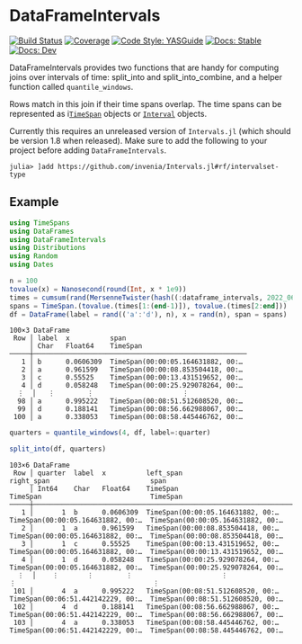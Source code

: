 # DataFrameIntervals

[![Build Status](https://github.com/haberdashpi/DataFrameIntervals.jl/actions/workflows/CI.yml/badge.svg?branch=)](https://github.com/biosignals/DataFrameIntervals.jl/actions/workflows/CI.yml?query=branch%3A)
[![Coverage](https://codecov.io/gh/beacon-biosignals/DataFrameIntervals.jl/branch/main/graph/badge.svg)](https://codecov.io/gh/biosignals/DataFrameIntervals.jl)
[![Code Style: YASGuide](https://img.shields.io/badge/code%20style-yas-violet.svg)](https://github.com/jrevels/YASGu)
[![Docs: Stable](https://img.shields.io/badge/docs-stable-blue.svg)](https://beacon-biosignals.github.io/DataFrameIntervals.jl/stable)
[![Docs: Dev](https://img.shields.io/badge/docs-dev-blue.svg)](https://beacon-biosignals.github.io/DataFrameIntervals.jl/dev)

DataFrameIntervals provides two functions that are handy for computing joins over intervals
of time: split_into and split_into_combine, and a helper function called `quantile_windows`.

Rows match in this join if their time spans overlap. The time spans can be represented as i[`TimeSpan`](https://juliapackages.com/p/timespans) objects or [`Interval`](https://juliapackages.com/p/intervals) objects.

Currently this requires an unreleased version of `Intervals.jl` (which should be version 1.8 when released). Make sure to add the following to your project before adding `DataFrameIntervals`.

```
julia> ]add https://github.com/invenia/Intervals.jl#rf/intervalset-type
```


## Example

```julia
using TimeSpans
using DataFrames
using DataFrameIntervals
using Distributions
using Random
using Dates

n = 100
tovalue(x) = Nanosecond(round(Int, x * 1e9))
times = cumsum(rand(MersenneTwister(hash((:dataframe_intervals, 2022_06_01))), Gamma(3, 2), n+1))
spans = TimeSpan.(tovalue.(times[1:(end-1)]), tovalue.(times[2:end]))
df = DataFrame(label = rand(('a':'d'), n), x = rand(n), span = spans)
```

```
100×3 DataFrame
 Row │ label  x          span
     │ Char   Float64    TimeSpan
─────┼─────────────────────────────────────────────────────
   1 │ b      0.0606309  TimeSpan(00:00:05.164631882, 00:…
   2 │ a      0.961599   TimeSpan(00:00:08.853504418, 00:…
   3 │ c      0.55525    TimeSpan(00:00:13.431519652, 00:…
   4 │ d      0.058248   TimeSpan(00:00:25.929078264, 00:…
  ⋮  │   ⋮        ⋮                      ⋮
  98 │ a      0.995222   TimeSpan(00:08:51.512608520, 00:…
  99 │ d      0.188141   TimeSpan(00:08:56.662988067, 00:…
 100 │ a      0.338053   TimeSpan(00:08:58.445446762, 00:…
 ```

```julia
quarters = quantile_windows(4, df, label=:quarter)

split_into(df, quarters)
```

```
103×6 DataFrame
 Row │ quarter  label  x          left_span                          right_span                         span
     │ Int64    Char   Float64    TimeSpan                           TimeSpan                           TimeSpan
─────┼────────────────────────────────────────────────────────────────────────────────────────────────────────────────────────────────────
   1 │       1  b      0.0606309  TimeSpan(00:00:05.164631882, 00:…  TimeSpan(00:00:05.164631882, 00:…  TimeSpan(00:00:05.164631882, 00:…
   2 │       1  a      0.961599   TimeSpan(00:00:08.853504418, 00:…  TimeSpan(00:00:05.164631882, 00:…  TimeSpan(00:00:08.853504418, 00:…
   3 │       1  c      0.55525    TimeSpan(00:00:13.431519652, 00:…  TimeSpan(00:00:05.164631882, 00:…  TimeSpan(00:00:13.431519652, 00:…
   4 │       1  d      0.058248   TimeSpan(00:00:25.929078264, 00:…  TimeSpan(00:00:05.164631882, 00:…  TimeSpan(00:00:25.929078264, 00:…
  ⋮  │    ⋮       ⋮        ⋮                      ⋮                                  ⋮                                  ⋮
 101 │       4  a      0.995222   TimeSpan(00:08:51.512608520, 00:…  TimeSpan(00:06:51.442142229, 00:…  TimeSpan(00:08:51.512608520, 00:…
 102 │       4  d      0.188141   TimeSpan(00:08:56.662988067, 00:…  TimeSpan(00:06:51.442142229, 00:…  TimeSpan(00:08:56.662988067, 00:…
 103 │       4  a      0.338053   TimeSpan(00:08:58.445446762, 00:…  TimeSpan(00:06:51.442142229, 00:…  TimeSpan(00:08:58.445446762, 00:…
```
